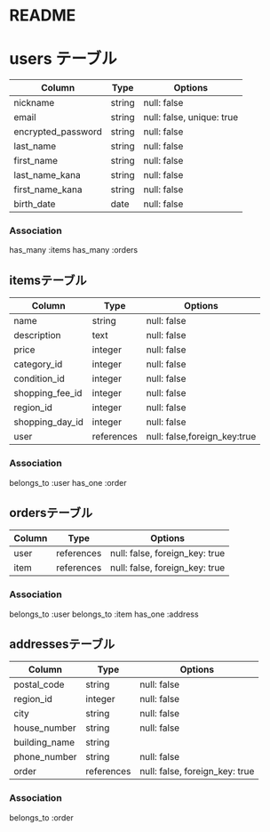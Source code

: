 # README

# users テーブル

| Column             | Type   | Options                     |
| ------------------ | ------ | --------------------------- |
| nickname           | string | null: false                 |
| email              | string | null: false, unique: true   |
| encrypted_password | string | null: false                 |
| last_name          | string | null: false                 |
| first_name         | string | null: false                 |
| last_name_kana     | string | null: false                 |
| first_name_kana    | string | null: false                 |
| birth_date         | date   | null: false                 |

### Association
has_many :items
has_many :orders

## itemsテーブル

| Column            | Type      | Options                     |
| ----------------- | --------- | --------------------------- |
| name              | string    | null: false                 |
| description       | text      | null: false                 |
| price             | integer   | null: false                 |
| category_id       | integer   | null: false                 |
| condition_id      | integer   | null: false                 |
| shopping_fee_id   | integer   | null: false                 |
| region_id         | integer   | null: false                 |
| shopping_day_id   | integer   | null: false                 |
| user              | references| null: false,foreign_key:true|

### Association
belongs_to :user
has_one :order

## ordersテーブル

| Column | Type       | Options                        |
| ------ | ---------- | ------------------------------ |
| user   | references | null: false, foreign_key: true |
| item   | references | null: false, foreign_key: true |

### Association
belongs_to :user
belongs_to :item
has_one :address

## addressesテーブル

| Column       | Type       | Options                        |
| -------      | ---------- | ------------------------------ |
| postal_code  | string     | null: false                    |
| region_id    | integer    | null: false                    |
| city         | string     | null: false                    |
| house_number | string     | null: false                    |
| building_name| string     |                                |
| phone_number | string     | null: false                    |
| order        | references | null: false, foreign_key: true |

### Association
belongs_to :order